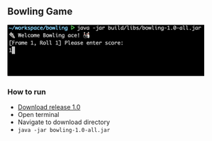 ## Bowling Game

![](bowling.gif)

### How to run  

* [Download release 1.0](https://github.com/steffbo/bowling/releases/download/1.0/bowling-1.0-all.jar)
* Open terminal
* Navigate to download directory
* `java -jar bowling-1.0-all.jar` 
